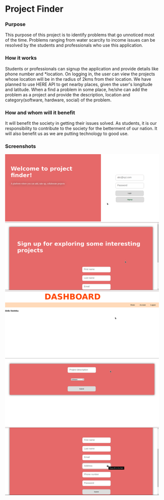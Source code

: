  
# Project Finder
### Purpose
This purpose of this project is to identify problems that go unnoticed most of the time. Problems ranging from water scarcity to income issues can be resolved by the students and professionals who use this application. 
### How it works
Students or professionals can signup the application and provide details like phone number and *location. On logging in, the user can view the projects whose location will be in the radius of 2kms from their location. We have planned to use HERE API to get nearby places, given the user's longitude and latitude.
When a find a problem in some place, he/she can add the problem as a project and provide the description, location and category(software, hardware, social) of the problem. 
### How and whom will it benefit
It will benefit the society in getting their issues solved. As students, it is our responsibility to contribute to the society for the betterment of our nation.
It will also benefit us as we are putting technology to good use.
### Screenshots
![screenshot1](images/0.png)
![screenshot1](images/1.png)
![screenshot1](images/2.png)
![screenshot1](images/3.png)
![screenshot1](images/4.png)
